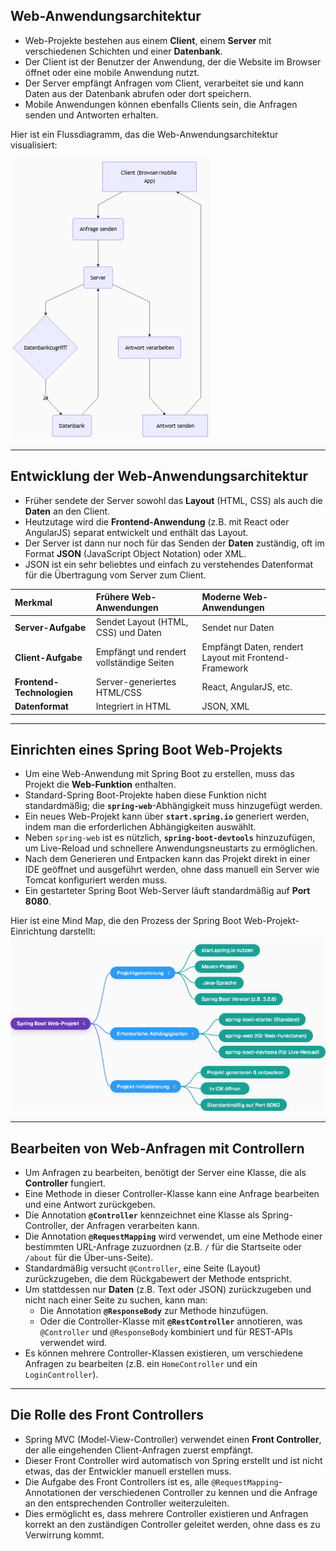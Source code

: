 ## Web-Anwendungsarchitektur
- Web-Projekte bestehen aus einem **Client**, einem **Server** mit verschiedenen Schichten und einer **Datenbank**.
- Der Client ist der Benutzer der Anwendung, der die Website im Browser öffnet oder eine mobile Anwendung nutzt.
- Der Server empfängt Anfragen vom Client, verarbeitet sie und kann Daten aus der Datenbank abrufen oder dort speichern.
- Mobile Anwendungen können ebenfalls Clients sein, die Anfragen senden und Antworten erhalten.

Hier ist ein Flussdiagramm, das die Web-Anwendungsarchitektur visualisiert:

  ![img.png](img.png)
  

---
## Entwicklung der Web-Anwendungsarchitektur
- Früher sendete der Server sowohl das **Layout** (HTML, CSS) als auch die **Daten** an den Client.
- Heutzutage wird die **Frontend-Anwendung** (z.B. mit React oder AngularJS) separat entwickelt und enthält das Layout.
- Der Server ist dann nur noch für das Senden der **Daten** zuständig, oft im Format **JSON** (JavaScript Object Notation) oder XML.
- JSON ist ein sehr beliebtes und einfach zu verstehendes Datenformat für die Übertragung vom Server zum Client.

| Merkmal           | Frühere Web-Anwendungen                               | Moderne Web-Anwendungen                               |
|:---------------- |:---------------------------------------------------- |:---------------------------------------------------- |
| **Server-Aufgabe** | Sendet Layout (HTML, CSS) und Daten                   | Sendet nur Daten                                      |
| **Client-Aufgabe** | Empfängt und rendert vollständige Seiten              | Empfängt Daten, rendert Layout mit Frontend-Framework |
| **Frontend-Technologien** | Server-generiertes HTML/CSS                   | React, AngularJS, etc.                                |
| **Datenformat**   | Integriert in HTML                                    | JSON, XML                                             |
    

---
## Einrichten eines Spring Boot Web-Projekts
- Um eine Web-Anwendung mit Spring Boot zu erstellen, muss das Projekt die **Web-Funktion** enthalten.
- Standard-Spring Boot-Projekte haben diese Funktion nicht standardmäßig; die **`spring-web`**-Abhängigkeit muss hinzugefügt werden.
- Ein neues Web-Projekt kann über **`start.spring.io`** generiert werden, indem man die erforderlichen Abhängigkeiten auswählt.
- Neben `spring-web` ist es nützlich, **`spring-boot-devtools`** hinzuzufügen, um Live-Reload und schnellere Anwendungsneustarts zu ermöglichen.
- Nach dem Generieren und Entpacken kann das Projekt direkt in einer IDE geöffnet und ausgeführt werden, ohne dass manuell ein Server wie Tomcat konfiguriert werden muss.
- Ein gestarteter Spring Boot Web-Server läuft standardmäßig auf **Port 8080**.

Hier ist eine Mind Map, die den Prozess der Spring Boot Web-Projekt-Einrichtung darstellt:
![img_1.png](img_1.png)

---
## Bearbeiten von Web-Anfragen mit Controllern
- Um Anfragen zu bearbeiten, benötigt der Server eine Klasse, die als **Controller** fungiert.
- Eine Methode in dieser Controller-Klasse kann eine Anfrage bearbeiten und eine Antwort zurückgeben.
- Die Annotation **`@Controller`** kennzeichnet eine Klasse als Spring-Controller, der Anfragen verarbeiten kann.
- Die Annotation **`@RequestMapping`** wird verwendet, um eine Methode einer bestimmten URL-Anfrage zuzuordnen (z.B. `/` für die Startseite oder `/about` für die Über-uns-Seite).
- Standardmäßig versucht `@Controller`, eine Seite (Layout) zurückzugeben, die dem Rückgabewert der Methode entspricht.
- Um stattdessen nur **Daten** (z.B. Text oder JSON) zurückzugeben und nicht nach einer Seite zu suchen, kann man:
    - Die Annotation **`@ResponseBody`** zur Methode hinzufügen.
    - Oder die Controller-Klasse mit **`@RestController`** annotieren, was `@Controller` und `@ResponseBody` kombiniert und für REST-APIs verwendet wird.
- Es können mehrere Controller-Klassen existieren, um verschiedene Anfragen zu bearbeiten (z.B. ein `HomeController` und ein `LoginController`).

---
## Die Rolle des Front Controllers
- Spring MVC (Model-View-Controller) verwendet einen **Front Controller**, der alle eingehenden Client-Anfragen zuerst empfängt.
- Dieser Front Controller wird automatisch von Spring erstellt und ist nicht etwas, das der Entwickler manuell erstellen muss.
- Die Aufgabe des Front Controllers ist es, alle `@RequestMapping`-Annotationen der verschiedenen Controller zu kennen und die Anfrage an den entsprechenden Controller weiterzuleiten.
- Dies ermöglicht es, dass mehrere Controller existieren und Anfragen korrekt an den zuständigen Controller geleitet werden, ohne dass es zu Verwirrung kommt.